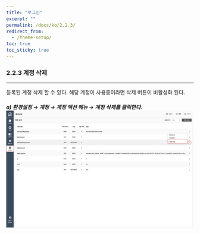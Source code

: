 ```yaml
---
title: "로그인"
excerpt: ""
permalink: /docs/ko/2.2.3/
redirect_from:
  - /theme-setup/
toc: true
toc_sticky: true
---
```


### 2.2.3 계정 삭제

---

등록된 계정 삭제 할 수 있다. 해당 계정이 사용중이라면 삭제 버튼이 비활성화 된다.

##### a\) 환경설정 → 계정 → 계정 액션 메뉴 → 계정 삭제를 클릭한다.![](/assets/KR/3.0.0/2.2.3_1.png)

